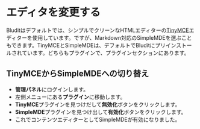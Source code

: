 # エディタを変更する
<!-- position: 6 -->

Bluditはデフォルトでは、シンプルでクリーンなHTMLエディターの[TinyMCE](https://www.tiny.cloud/)エディターを使用しています。ですが、Markdown対応のSimpleMDEを選ぶこともできます。TinyMCEとSimpleMDEは、デフォルトでBluditにプリインストールされています。どちらもプラグインで、プラグインセクションにあります。

## TinyMCEからSimpleMDEへの切り替え
- **管理パネル**にログインします。
- 左側メニューにある**プラグイン**に移動します。
- **TinyMCE**プラグインを見つけだして**無効化**ボタンをクリックします。
- **SimpleMDE**プラグインを見つけ出して**有効化**ボタンをクリックします。
- これでコンテンツエディターとしてSimpleMDEが有効になりました。
